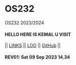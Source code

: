 # OS232
OS232 2023/2024

#### HELLO HERE IS KEMAL U VISIT

|| [LINKS](./links.md) || [LOG](TXT/mylog.txt) || [GitHub](https://github.com/muhkemallgp/os232/) ||

#### REV01: Sat 09 Sep 2023 14.34
